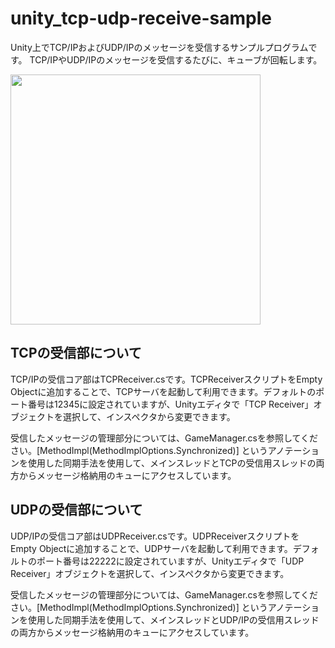 # unity_tcp-udp-receive-sample

Unity上でTCP/IPおよびUDP/IPのメッセージを受信するサンプルプログラムです。
TCP/IPやUDP/IPのメッセージを受信するたびに、キューブが回転します。

<img src="https://camo.githubusercontent.com/92bd0382f153eda05b8921a50a687325b292951b/687474703a2f2f73617a616d656b692e6a702f74656d702f756e6974795f7463702d7564702d726563656976652d73616d706c655f73637265656e73686f742e706e67" width="400px">

## TCPの受信部について

TCP/IPの受信コア部はTCPReceiver.csです。TCPReceiverスクリプトをEmpty Objectに追加することで、TCPサーバを起動して利用できます。デフォルトのポート番号は12345に設定されていますが、Unityエディタで「TCP Receiver」オブジェクトを選択して、インスペクタから変更できます。

受信したメッセージの管理部分については、GameManager.csを参照してください。[MethodImpl(MethodImplOptions.Synchronized)] というアノテーションを使用した同期手法を使用して、メインスレッドとTCPの受信用スレッドの両方からメッセージ格納用のキューにアクセスしています。

## UDPの受信部について

UDP/IPの受信コア部はUDPReceiver.csです。UDPReceiverスクリプトをEmpty Objectに追加することで、UDPサーバを起動して利用できます。デフォルトのポート番号は22222に設定されていますが、Unityエディタで「UDP Receiver」オブジェクトを選択して、インスペクタから変更できます。

受信したメッセージの管理部分については、GameManager.csを参照してください。[MethodImpl(MethodImplOptions.Synchronized)] というアノテーションを使用した同期手法を使用して、メインスレッドとUDP/IPの受信用スレッドの両方からメッセージ格納用のキューにアクセスしています。
